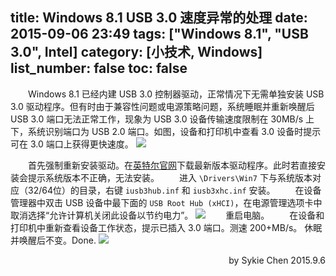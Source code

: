 title: Windows 8.1 USB 3.0 速度异常的处理
date: 2015-09-06 23:49
tags: ["Windows 8.1", "USB 3.0", Intel]
category: [小技术, Windows]
list_number: false
toc: false
---
&emsp;&emsp;Windows 8.1 已经内建 USB 3.0 控制器驱动，正常情况下无需单独安装 USB 3.0 驱动程序。但有时由于兼容性问题或电源策略问题，系统睡眠并重新唤醒后 USB 3.0 端口无法正常工作，现象为 USB 3.0 设备传输速度限制在 30MB/s 上下，系统识别端口为 USB 2.0 端口。如图，设备和打印机中查看 3.0 设备时提示可在 3.0 端口上获得更快速度。
![](http://img.devchen.com/blogimg/20150903-win81-usb3/1.png)
<!-- more -->
&emsp;&emsp;首先强制重新安装驱动。在[英特尔官网](https://downloadcenter.intel.com/download/22824/USB-3-0-Driver-Intel-USB-3-0-eXtensible-Host-Controller-Driver-for-Intel-8-9-100-Series-and-C220-C610-Chipset-Family)下载最新版本驱动程序。此时若直接安装会提示系统版本不正确，无法安装。
&emsp;&emsp;进入 `\Drivers\Win7` 下与系统版本对应（32/64位）的目录，右键 `iusb3hub.inf` 和 `iusb3xhc.inf` 安装。
&emsp;&emsp;在设备管理器中双击 USB 设备中最下面的 `USB Root Hub (xHCI)`，在电源管理选项卡中取消选择“允许计算机关闭此设备以节约电力”。
![](http://img.devchen.com/blogimg/20150903-win81-usb3/3.png)
&emsp;&emsp;重启电脑。
&emsp;&emsp;在设备和打印机中重新查看设备工作状态，提示已插入 3.0 端口。测速 200+MB/s。 休眠并唤醒后不变。Done.
![](http://img.devchen.com/blogimg/20150903-win81-usb3/2.png)


<p align = right>
by Sykie Chen
2015.9.6
</p>